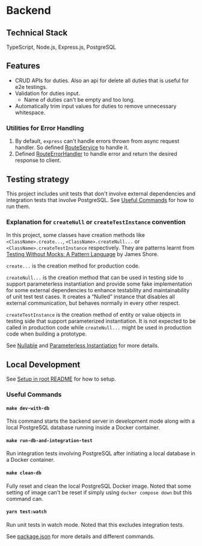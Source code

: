 # Backend

## Technical Stack

TypeScript, Node.js, Express.js, PostgreSQL

## Features

- CRUD APIs for duties. Also an api for delete all duties that is useful for e2e testings.
- Validation for duties input.
  - Name of duties can't be empty and too long.
- Automatically trim input values for duties to remove unnecessary whitespace.

### Utilities for Error Handling

1. By default, `express` can't handle errors thrown from async request handler. So defined [RouteService](./src/route/route.ts) to handle it.
2. Defined [RouteErrorHandler](./src/route/util.ts) to handle error and return the desired response to client.

## Testing strategy

This project includes unit tests that don't involve external dependencies and integration tests that involve PostgreSQL. See [Useful Commands](#useful-commands) for how to run them.

### Explanation for `createNull` or `createTestInstance` convention

In this project, some classes have creation methods like `<ClassName>.create...`, `<ClassName>.createNull...` or `<ClassName>.createTestInstance` respectively. They are patterns learnt from [Testing Without Mocks: A Pattern Language](https://www.jamesshore.com/v2/projects/nullables/testing-without-mocks) by James Shore.

`create...` is the creation method for production code.

`createNull...` is the creation method that can be used in testing side to support parameterless instantiation and provide some fake implementation for some external dependencies to enhance testability and maintainability of unit test test cases. It creates a “Nulled” instance that disables all external communication, but behaves normally in every other respect.

`createTestInstance` is the creation method of entity or value objects in testing side that support parameterized instantiation. It is not expected to be called in production code while `createNull...` might be used in production code when building a prototype.

See [Nullable](https://www.jamesshore.com/v2/projects/nullables/testing-without-mocks#nullables) and [Parameterless Instantiation](https://www.jamesshore.com/v2/projects/nullables/testing-without-mocks#instantiation) for more details.

## Local Development

See [Setup in root README](../README.md#setup) for how to setup.

### Useful Commands

#### `make dev-with-db`

This command starts the backend server in development mode along with a local PostgreSQL database running inside a Docker container.

#### `make run-db-and-integration-test`

Run integration tests involving PostgreSQL after initiating a local database in a Docker container.

#### `make clean-db`

Fully reset and clean the local PostgreSQL Docker image. Noted that some setting of image can't be reset if simply using `docker compose down` but this command can.

#### `yarn test:watch`

Run unit tests in watch mode. Noted that this excludes integration tests.

See [package.json](./package.json) for more details and different commands.
